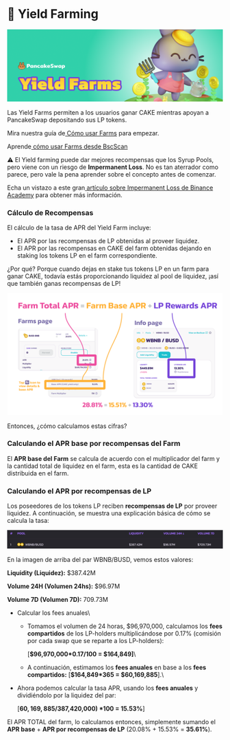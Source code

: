 # 🚜 Yield Farming

![](<../../.gitbook/assets/0 (2) (1)>)

Las Yield Farms permiten a los usuarios ganar CAKE mientras apoyan a PancakeSwap depositando sus LP tokens.

Mira nuestra guía de[ Cómo usar Farms](https://docs.pancakeswap.finance/v/espanol/productos/yield-farming/como-usar-yield-farm-en-pancakeswap) para empezar.

Aprende[ cómo usar Farms desde BscScan](https://docs.pancakeswap.finance/v/espanol/productos/yield-farming/farms-bscscan)

⚠ El Yield farming puede dar mejores recompensas que los Syrup Pools, pero viene con un riesgo de **Impermanent Loss**. No es tan aterrador como parece, pero vale la pena aprender sobre el concepto antes de comenzar.

Echa un vistazo a este gran[ artículo sobre Impermanent Loss de Binance Academy](https://academy.binance.com/es/articles/impermanent-loss-explained) para obtener más información.

### **Cálculo de Recompensas** <a href="#_d38qg1pd06qi" id="_d38qg1pd06qi"></a>

El cálculo de la tasa de APR del Yield Farm incluye:

* El APR por las recompensas de LP obtenidas al proveer liquidez.
* El APR por las recompensas en CAKE del farm obtenidas dejando en staking los tokens LP en el farm correspondiente.

¿Por qué? Porque cuando dejas en stake tus tokens LP en un farm para ganar CAKE, todavía estás proporcionando liquidez al pool de liquidez, ¡así que también ganas recompensas de LP!

![](<../../.gitbook/assets/1 (2)>)

Entonces, ¿cómo calculamos estas cifras?

### **Calculando el APR base por recompensas del Farm** <a href="#_ewjp9lz4obuf" id="_ewjp9lz4obuf"></a>

El **APR base del Farm** se calcula de acuerdo con el multiplicador del farm y la cantidad total de liquidez en el farm, esta es la cantidad de CAKE distribuida en el farm.

### **Calculando el APR por recompensas de LP** <a href="#_y5jn658sg3qf" id="_y5jn658sg3qf"></a>

Los poseedores de los tokens LP reciben **recompensas de LP** por proveer liquidez. A continuación, se muestra una explicación básica de cómo se calcula la tasa:

![](<../../.gitbook/assets/2 (1)>)

En la imagen de arriba del par WBNB/BUSD, vemos estos valores:

**Liquidity (Liquidez):** $387.42M

**Volume 24H (Volumen 24hs):** $96.97M

**Volume 7D (Volumen 7D):** 709.73M

* Calcular los fees anuales\

  *   Tomamos el volumen de 24 horas, $96,970,000, calculamos los **fees compartidos** de los LP-holders multiplicándose por 0.17% (comisión por cada swap que se reparte a los LP-holders):

      \[**$96,970,000\*0.17/100 = $164,849]**\

  * A continuación, estimamos los **fees anuales** en base a los **fees compartidos:** \[**$164,849\*365 = $60,169,885**].\

*   Ahora podemos calcular la tasa APR, usando los **fees anuales** y dividiéndolo por la liquidez del par:

    \[**$60,169,885/$387,420,000) \*100 = 15.53%**]

El APR TOTAL del farm, lo calculamos entonces, simplemente sumando el **APR base** + **APR por recompensas de LP** (20.08% + 15.53% = **35.61%**).
